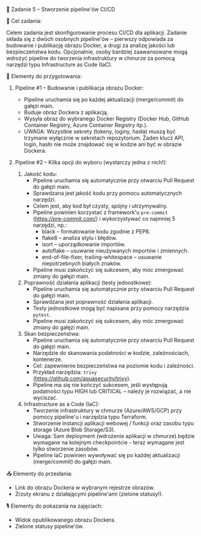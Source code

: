 📌 Zadanie 5 – Stworzenie pipeline'ów CI/CD

🎯 Cel zadania:

Celem zadania jest skonfigurowanie procesu CI/CD dla aplikacji. Zadanie składa się z dwóch osobnych pipeline'ów – pierwszy odpowiada za budowanie i publikację obrazu Docker, a drugi za analizę jakości lub bezpieczeństwa kodu. Opcjonalnie, osoby bardziej zaawansowane mogą wdrożyć pipeline do tworzenia infrastruktury w chmurze za pomocą narzędzi typu Infrastructure as Code (IaC).

📝 Elementy do przygotowania:

1. Pipeline #1 – Budowanie i publikacja obrazu Docker:
    * Pipeline uruchamia się po każdej aktualizacji (merge/commit) do gałęzi main.
    * Buduje obraz Dockera z aplikacją.
    * Wysyła obraz do wybranego Docker Registry (Docker Hub, GitHub Container Registry, Azure Container Registry itp.).
    * UWAGA: Wszystkie sekrety (tokeny, loginy, hasła) muszą być trzymane wyłącznie w sekretach repozytorium. Żaden klucz API, login, hasło nie może znajdować się w kodzie ani być w obrazie Dockera.

2. Pipeline #2 – Kilka opcji do wyboru (wystarczy jedna z nich!):
    1. Jakość kodu:
        * Pipeline uruchamia się automatycznie przy otwarciu Pull Request do gałęzi main.
        * Sprawdzana jest jakość kodu przy pomocu automatycznych narzędzi.
        * Celem jest, aby kod był czysty, spójny i utrzymywalny.
        * Pipeline powinien korzystać z framework'u `pre-commit` (https://pre-commit.com/) i wykorzystywać co najmniej 5 narzędzi, np.:
            * black – formatowanie kodu zgodnie z PEP8.
            * flake8 – analiza stylu i błędów.
            * isort – uporządkowanie importów.
            * autoflake – usuwanie nieużywanych importów i zmiennych.
            * end-of-file-fixer, trailing-whitespace – usuwanie niepotrzebnych białych znaków.
        * Pipeline musi zakończyć się sukcesem, aby móc zmergować zmiany do gałęzi main.
    2. Poprawność działania aplikacji (testy jednostkowe):
        * Pipeline uruchamia się automatycznie przy otwarciu Pull Request do gałęzi main.
        * Sprawdzana jest poprawność działania aplikacji.
        * Testy jednostkowe mogą być napisane przy pomocy narzędzia `pytest`.
        * Pipeline musi zakończyć się sukcesem, aby móc zmergować zmiany do gałęzi main.
    3. Skan bezpieczeństwa:
        * Pipeline uruchamia się automatycznie przy otwarciu Pull Request do gałęzi main.
        * Narzędzie do skanowania podatności w kodzie, zależnościach, kontenerze.
        * Cel: zapewnienie bezpieczeństwa na poziomie kodu i zależności.
        * Przykład narzędzia: `trivy` (https://github.com/aquasecurity/trivy).
        * Pipeline ma się nie kończyć sukcesem, jeśli występują podatności typu HIGH lub CRITICAL – należy je rozwiązać, a nie wyciszać.
    4. Infrastructure as a Code (IaC):
        * Tworzenie infrastruktury w chmurze (Azure/AWS/GCP) przy pomocy pipeline'u i narzędzia typu Terraform.
        * Stworzenie instancji aplikacji webowej / funkcji oraz zasobu typu storage (Azure Blob Storage/S3).
        * Uwaga: Sam deployment (wdrożenie aplikacji w chmurze) będzie wymagane na kolejnym checkpointcie - teraz wymagane jest tylko stworzenie zasobów.
        * Pipeline IaC powinien wywoływać się po każdej aktualizacji (merge/commit) do gałęzi main.

📤 Elementy do przesłania:
* Link do obrazu Dockera w wybranym rejestrze obrazów.
* Zrzuty ekranu z działającymi pipeline'ami (zielone statusy!).

🎙️ Elementy do pokazania na zajęciach:
* Widok opublikowanego obrazu Dockera.
* Zielone statusy pipeline'ów.
